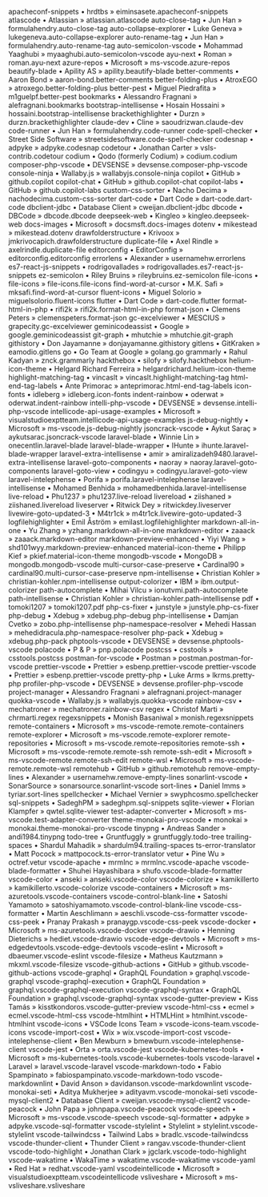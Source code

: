 apacheconf-snippets • hrdtbs » eiminsasete.apacheconf-snippets
atlascode • Atlassian » atlassian.atlascode
auto-close-tag • Jun Han » formulahendry.auto-close-tag
auto-collapse-explorer • Luke Geneva » lukegeneva.auto-collapse-explorer
auto-rename-tag • Jun Han » formulahendry.auto-rename-tag
auto-semicolon-vscode • Mohammad Yaaghubi » myaaghubi.auto-semicolon-vscode
ayu-next • Roman » roman.ayu-next
azure-repos • Microsoft » ms-vscode.azure-repos
beautify-blade • Apility AS » apility.beautify-blade
better-comments • Aaron Bond » aaron-bond.better-comments
better-folding-plus • AtroxEGO » atroxego.better-folding-plus
better-pest • Miguel Piedrafita » m1guelpf.better-pest
bookmarks • Alessandro Fragnani » alefragnani.bookmarks
bootstrap-intellisense • Hosain Hossaini » hossaini.bootstrap-intellisense
brackethighlighter • Durzn » durzn.brackethighlighter
claude-dev • Cline » saoudrizwan.claude-dev
code-runner • Jun Han » formulahendry.code-runner
code-spell-checker • Street Side Software » streetsidesoftware.code-spell-checker
codesnap • adpyke » adpyke.codesnap
codetour • Jonathan Carter » vsls-contrib.codetour
codium • Qodo (formerly Codium) » codium.codium
composer-php-vscode • DEVSENSE » devsense.composer-php-vscode
console-ninja • Wallaby.js » wallabyjs.console-ninja
copilot • GitHub » github.copilot
copilot-chat • GitHub » github.copilot-chat
copilot-labs • GitHub » github.copilot-labs
custom-css-sorter • Nacho Decima » nachodecima.custom-css-sorter
dart-code • Dart Code » dart-code.dart-code
dbclient-jdbc • Database Client » cweijan.dbclient-jdbc
dbcode • DBCode » dbcode.dbcode
deepseek-web • Kingleo » kingleo.deepseek-web
docs-images • Microsoft » docsmsft.docs-images
dotenv • mikestead » mikestead.dotenv
drawfolderstructure • Krivoox » jmkrivocapich.drawfolderstructure
duplicate-file • Axel Rindle » axelrindle.duplicate-file
editorconfig • EditorConfig » editorconfig.editorconfig
errorlens • Alexander » usernamehw.errorlens
es7-react-js-snippets • rodrigovallades » rodrigovallades.es7-react-js-snippets
ez-semicolon • Riley Bruins » rileybruins.ez-semicolon
file-icons • file-icons » file-icons.file-icons
find-word-at-cursor • M.K. Safi » mksafi.find-word-at-cursor
fluent-icons • Miguel Solorio » miguelsolorio.fluent-icons
flutter • Dart Code » dart-code.flutter
format-html-in-php • rifi2k » rifi2k.format-html-in-php
format-json • Clemens Peters » clemenspeters.format-json
gc-excelviewer • MESCIUS » grapecity.gc-excelviewer
geminicodeassist • Google » google.geminicodeassist
git-graph • mhutchie » mhutchie.git-graph
githistory • Don Jayamanne » donjayamanne.githistory
gitlens • GitKraken » eamodio.gitlens
go • Go Team at Google » golang.go
grammarly • Rahul Kadyan » znck.grammarly
hackthebox • silofy » silofy.hackthebox
helium-icon-theme • Helgard Richard Ferreira » helgardrichard.helium-icon-theme
highlight-matching-tag • vincaslt » vincaslt.highlight-matching-tag
html-end-tag-labels • Ante Primorac » anteprimorac.html-end-tag-labels
icon-fonts • idleberg » idleberg.icon-fonts
indent-rainbow • oderwat » oderwat.indent-rainbow
intelli-php-vscode • DEVSENSE » devsense.intelli-php-vscode
intellicode-api-usage-examples • Microsoft » visualstudioexptteam.intellicode-api-usage-examples
js-debug-nightly • Microsoft » ms-vscode.js-debug-nightly
jsoncrack-vscode • Aykut Saraç » aykutsarac.jsoncrack-vscode
laravel-blade • Winnie Lin » onecentlin.laravel-blade
laravel-blade-wrapper • IHunte » ihunte.laravel-blade-wrapper
laravel-extra-intellisense • amir » amiralizadeh9480.laravel-extra-intellisense
laravel-goto-components • naoray » naoray.laravel-goto-components
laravel-goto-view • codingyu » codingyu.laravel-goto-view
laravel-intelephense • Porifa » porifa.laravel-intelephense
laravel-intellisense • Mohamed Benhida » mohamedbenhida.laravel-intellisense
live-reload • Phu1237 » phu1237.live-reload
livereload • ziishaned » ziishaned.livereload
liveserver • Ritwick Dey » ritwickdey.liveserver
livewire-goto-updated-3 • M4tr1ck » m4tr1ck.livewire-goto-updated-3
logfilehighlighter • Emil Åström » emilast.logfilehighlighter
markdown-all-in-one • Yu Zhang » yzhang.markdown-all-in-one
markdown-editor • zaaack » zaaack.markdown-editor
markdown-preview-enhanced • Yiyi Wang » shd101wyy.markdown-preview-enhanced
material-icon-theme • Philipp Kief » pkief.material-icon-theme
mongodb-vscode • MongoDB » mongodb.mongodb-vscode
multi-cursor-case-preserve • Cardinal90 » cardinal90.multi-cursor-case-preserve
npm-intellisense • Christian Kohler » christian-kohler.npm-intellisense
output-colorizer • IBM » ibm.output-colorizer
path-autocomplete • Mihai Vilcu » ionutvmi.path-autocomplete
path-intellisense • Christian Kohler » christian-kohler.path-intellisense
pdf • tomoki1207 » tomoki1207.pdf
php-cs-fixer • junstyle » junstyle.php-cs-fixer
php-debug • Xdebug » xdebug.php-debug
php-intellisense • Damjan Cvetko » zobo.php-intellisense
php-namespace-resolver • Mehedi Hassan » mehedidracula.php-namespace-resolver
php-pack • Xdebug » xdebug.php-pack
phptools-vscode • DEVSENSE » devsense.phptools-vscode
polacode • P & P » pnp.polacode
postcss • csstools » csstools.postcss
postman-for-vscode • Postman » postman.postman-for-vscode
prettier-vscode • Prettier » esbenp.prettier-vscode
prettier-vscode • Prettier » esbenp.prettier-vscode
pretty-php • Luke Arms » lkrms.pretty-php
profiler-php-vscode • DEVSENSE » devsense.profiler-php-vscode
project-manager • Alessandro Fragnani » alefragnani.project-manager
quokka-vscode • Wallaby.js » wallabyjs.quokka-vscode
rainbow-csv • mechatroner » mechatroner.rainbow-csv
regex • Christof Marti » chrmarti.regex
regexsnippets • Monish Basaniwal » monish.regexsnippets
remote-containers • Microsoft » ms-vscode-remote.remote-containers
remote-explorer • Microsoft » ms-vscode.remote-explorer
remote-repositories • Microsoft » ms-vscode.remote-repositories
remote-ssh • Microsoft » ms-vscode-remote.remote-ssh
remote-ssh-edit • Microsoft » ms-vscode-remote.remote-ssh-edit
remote-wsl • Microsoft » ms-vscode-remote.remote-wsl
remotehub • GitHub » github.remotehub
remove-empty-lines • Alexander » usernamehw.remove-empty-lines
sonarlint-vscode • SonarSource » sonarsource.sonarlint-vscode
sort-lines • Daniel Imms » tyriar.sort-lines
spellchecker • Michael Vernier » swyphcosmo.spellchecker
sql-snippets • SadeghPM » sadeghpm.sql-snippets
sqlite-viewer • Florian Klampfer » qwtel.sqlite-viewer
test-adapter-converter • Microsoft » ms-vscode.test-adapter-converter
theme-monokai-pro-vscode • monokai » monokai.theme-monokai-pro-vscode
tinypng • Andreas Sander » andi1984.tinypng
todo-tree • Gruntfuggly » gruntfuggly.todo-tree
trailing-spaces • Shardul Mahadik » shardulm94.trailing-spaces
ts-error-translator • Matt Pocock » mattpocock.ts-error-translator
vetur • Pine Wu » octref.vetur
vscode-apache • mrmlnc » mrmlnc.vscode-apache
vscode-blade-formatter • Shuhei Hayashibara » shufo.vscode-blade-formatter
vscode-color • anseki » anseki.vscode-color
vscode-colorize • kamikillerto » kamikillerto.vscode-colorize
vscode-containers • Microsoft » ms-azuretools.vscode-containers
vscode-control-blank-line • Satoshi Yamamoto » satoshiyamamoto.vscode-control-blank-line
vscode-css-formatter • Martin Aeschlimann » aeschli.vscode-css-formatter
vscode-css-peek • Pranay Prakash » pranaygp.vscode-css-peek
vscode-docker • Microsoft » ms-azuretools.vscode-docker
vscode-drawio • Henning Dieterichs » hediet.vscode-drawio
vscode-edge-devtools • Microsoft » ms-edgedevtools.vscode-edge-devtools
vscode-eslint • Microsoft » dbaeumer.vscode-eslint
vscode-filesize • Matheus Kautzmann » mkxml.vscode-filesize
vscode-github-actions • GitHub » github.vscode-github-actions
vscode-graphql • GraphQL Foundation » graphql.vscode-graphql
vscode-graphql-execution • GraphQL Foundation » graphql.vscode-graphql-execution
vscode-graphql-syntax • GraphQL Foundation » graphql.vscode-graphql-syntax
vscode-gutter-preview • Kiss Tamás » kisstkondoros.vscode-gutter-preview
vscode-html-css • ecmel » ecmel.vscode-html-css
vscode-htmlhint • HTMLHint » htmlhint.vscode-htmlhint
vscode-icons • VSCode Icons Team » vscode-icons-team.vscode-icons
vscode-import-cost • Wix » wix.vscode-import-cost
vscode-intelephense-client • Ben Mewburn » bmewburn.vscode-intelephense-client
vscode-jest • Orta » orta.vscode-jest
vscode-kubernetes-tools • Microsoft » ms-kubernetes-tools.vscode-kubernetes-tools
vscode-laravel • Laravel » laravel.vscode-laravel
vscode-markdown-todo • Fabio Spampinato » fabiospampinato.vscode-markdown-todo
vscode-markdownlint • David Anson » davidanson.vscode-markdownlint
vscode-monokai-seti • Aditya Mukherjee » adityavm.vscode-monokai-seti
vscode-mysql-client2 • Database Client » cweijan.vscode-mysql-client2
vscode-peacock • John Papa » johnpapa.vscode-peacock
vscode-speech • Microsoft » ms-vscode.vscode-speech
vscode-sql-formatter • adpyke » adpyke.vscode-sql-formatter
vscode-stylelint • Stylelint » stylelint.vscode-stylelint
vscode-tailwindcss • Tailwind Labs » bradlc.vscode-tailwindcss
vscode-thunder-client • Thunder Client » rangav.vscode-thunder-client
vscode-todo-highlight • Jonathan Clark » jgclark.vscode-todo-highlight
vscode-wakatime • WakaTime » wakatime.vscode-wakatime
vscode-yaml • Red Hat » redhat.vscode-yaml
vscodeintellicode • Microsoft » visualstudioexptteam.vscodeintellicode
vsliveshare • Microsoft » ms-vsliveshare.vsliveshare

